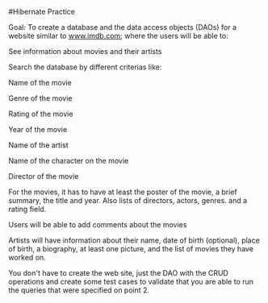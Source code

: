 #Hibernate Practice

Goal: To create a database and the data access objects (DAOs) for a website similar to www.imdb.com; where the users will be able to:

See information about movies and their artists

Search the database by different criterias like:

Name of the movie

Genre of the movie

Rating of the movie

Year of the movie

Name of the artist

Name of the character on the movie

Director of the movie

For the movies, it has to have at least the poster of the movie, a brief summary, the title and year. Also lists of directors, actors, genres. and a rating field. 

Users will be able to add comments about the movies

Artists will have information about their name, date of birth (optional), place of birth, a biography, at least one picture, and the
list of movies they have worked on.

You don't have to create the web site, just the DAO with the CRUD operations and create some test cases to validate that you are able
to run the queries that were specified on point 2.
